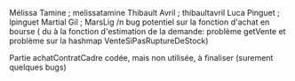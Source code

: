 

Mélissa Tamine ; melissatamine
Thibault Avril ; thibaultavril
Luca Pinguet ; lpinguet
Martial Gil ; MarsLig 
/n
bug potentiel sur la fonction d'achat en bourse ( du à la fonction d'estimation de la demande: problème getVente et problème sur la hashmap  VenteSiPasRuptureDeStock)

Partie achatContratCadre codée, mais non utilisée, à finaliser (surement quelques bugs)



